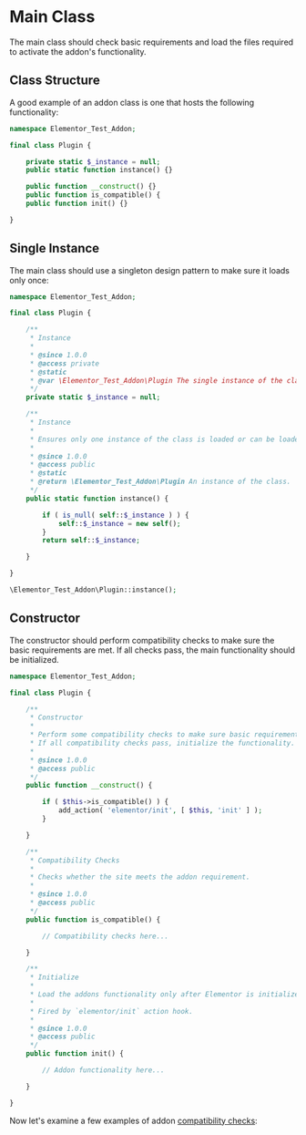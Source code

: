 # Main Class

<Badge type="tip" vertical="top" text="Elementor Core" /> <Badge type="warning" vertical="top" text="Basic" />

The main class should check basic requirements and load the files required to activate the addon's functionality.

## Class Structure

A good example of an addon class is one that hosts the following functionality:

```php
namespace Elementor_Test_Addon;

final class Plugin {

	private static $_instance = null;
	public static function instance() {}

	public function __construct() {}
	public function is_compatible() {
	public function init() {}

}
```

## Single Instance

The main class should use a singleton design pattern to make sure it loads only once:

```php
namespace Elementor_Test_Addon;

final class Plugin {

	/**
	 * Instance
	 *
	 * @since 1.0.0
	 * @access private
	 * @static
	 * @var \Elementor_Test_Addon\Plugin The single instance of the class.
	 */
	private static $_instance = null;

	/**
	 * Instance
	 *
	 * Ensures only one instance of the class is loaded or can be loaded.
	 *
	 * @since 1.0.0
	 * @access public
	 * @static
	 * @return \Elementor_Test_Addon\Plugin An instance of the class.
	 */
	public static function instance() {

		if ( is_null( self::$_instance ) ) {
			self::$_instance = new self();
		}
		return self::$_instance;

	}

}

\Elementor_Test_Addon\Plugin::instance();
```

## Constructor

The constructor should perform compatibility checks to make sure the basic requirements are met. If all checks pass, the main functionality should be initialized.

```php
namespace Elementor_Test_Addon;

final class Plugin {

	/**
	 * Constructor
	 *
	 * Perform some compatibility checks to make sure basic requirements are meet.
	 * If all compatibility checks pass, initialize the functionality.
	 *
	 * @since 1.0.0
	 * @access public
	 */
	public function __construct() {

		if ( $this->is_compatible() ) {
			add_action( 'elementor/init', [ $this, 'init' ] );
		}

	}

	/**
	 * Compatibility Checks
	 *
	 * Checks whether the site meets the addon requirement.
	 *
	 * @since 1.0.0
	 * @access public
	 */
	public function is_compatible() {

		// Compatibility checks here...

	}

	/**
	 * Initialize
	 *
	 * Load the addons functionality only after Elementor is initialized.
	 *
	 * Fired by `elementor/init` action hook.
	 *
	 * @since 1.0.0
	 * @access public
	 */
	public function init() {

		// Addon functionality here...

	}

}
```

Now let's examine a few examples of addon [compatibility checks](/addons/compatibility):
